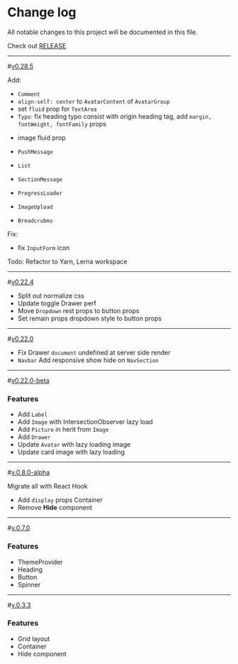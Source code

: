 # Change log

All notable changes to this project will be documented in this file.

Check out [RELEASE](https://github.com/we-mak/w-design/releases)

---

<a name="0.28.5"></a>#[v0.28.5]()

Add:

- `Comment`
- `align-self: center` to `AvatarContent` of `AvatarGroup`
- set `fluid` prop for `TextArea`
- `Typo`: fix heading typo consist with origin heading tag, add `margin, fontWeight, fontFamily` props

* image fluid prop

* `PushMessage`
* `List`
* `SectionMessage`
* `ProgressLoader`
* `ImageUpload`
* `Breadcrubms`

Fix:

- fix `InputForm` icon

Todo: Refactor to Yarn, Lerna workspace

---

<a name="0.22.4"></a>#[v0.22.4]()

- Split out normalize css
- Update toggle Drawer perf
- Move `Dropdown` rest props to button props
- Set remain props dropdown style to button props

---

<a name="0.22.0"></a>#[v0.22.0]()

- Fix Drawer `document` undefined at server side render
- `Navbar` Add responsive show hide on `NavSection`

---

<a name="0.22.0-beta"></a>#[v0.22.0-beta]()

### Features

- Add `Label`
- Add `Image` with IntersectionObserver lazy load
- Add `Picture` in herit from `Image`
- Add `Drawer`
- Update `Avatar` with lazy loading image
- Update card image with lazy loading

---

<a name="0.8.0-alpha"></a>#[v.0.8.0-alpha]()

Migrate all with React Hook

- Add `display` props Container
- Remove **Hide** component

---

<a name="0.7.0"></a>#[v.0.7.0]()

### Features

- ThemeProvider
- Heading
- Button
- Spinner

---

<a name="0.3.3"></a> #[v.0.3.3](https://github.com/we-mak/w-design/compare/hotfix/0.3.2...master)

### Features

- Grid layout
- Container
- Hide component
